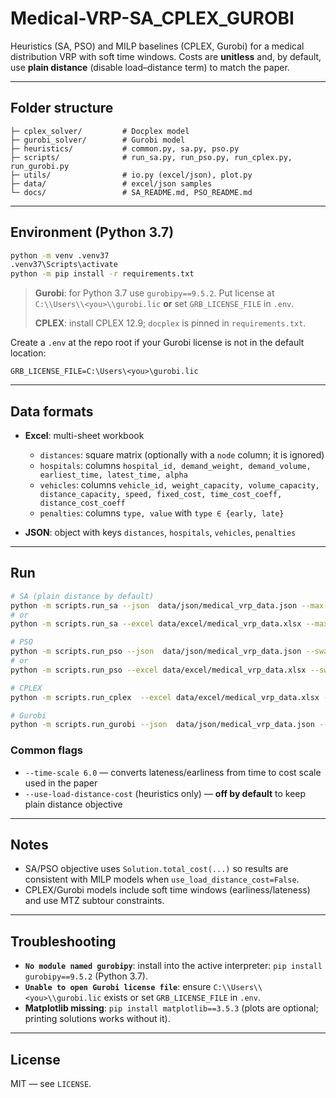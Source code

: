 # Medical-VRP-SA\_CPLEX\_GUROBI

Heuristics (SA, PSO) and MILP baselines (CPLEX, Gurobi) for a medical distribution VRP with soft time windows. Costs are **unitless** and, by default, use **plain distance** (disable load–distance term) to match the paper.

---

## Folder structure

```
├─ cplex_solver/         # Docplex model
├─ gurobi_solver/        # Gurobi model
├─ heuristics/           # common.py, sa.py, pso.py
├─ scripts/              # run_sa.py, run_pso.py, run_cplex.py, run_gurobi.py
├─ utils/                # io.py (excel/json), plot.py
├─ data/                 # excel/json samples
└─ docs/                 # SA_README.md, PSO_README.md
```

---

## Environment (Python 3.7)

```bash
python -m venv .venv37
.venv37\Scripts\activate
python -m pip install -r requirements.txt
```

> **Gurobi**: for Python 3.7 use `gurobipy==9.5.2`. Put license at `C:\\Users\\<you>\\gurobi.lic` **or** set `GRB_LICENSE_FILE` in `.env`.
>
> **CPLEX**: install CPLEX 12.9; `docplex` is pinned in `requirements.txt`.

Create a `.env` at the repo root if your Gurobi license is not in the default location:

```
GRB_LICENSE_FILE=C:\Users\<you>\gurobi.lic
```

---

## Data formats

* **Excel**: multi-sheet workbook

  * `distances`: square matrix (optionally with a `node` column; it is ignored)
  * `hospitals`: columns `hospital_id, demand_weight, demand_volume, earliest_time, latest_time, alpha`
  * `vehicles`:  columns `vehicle_id, weight_capacity, volume_capacity, distance_capacity, speed, fixed_cost, time_cost_coeff, distance_cost_coeff`
  * `penalties`: columns `type, value` with `type ∈ {early, late}`
* **JSON**: object with keys `distances`, `hospitals`, `vehicles`, `penalties`

---

## Run

```bash
# SA (plain distance by default)
python -m scripts.run_sa --json  data/json/medical_vrp_data.json --max-iters 1000
# or
python -m scripts.run_sa --excel data/excel/medical_vrp_data.xlsx --max-iters 1500

# PSO
python -m scripts.run_pso --json  data/json/medical_vrp_data.json --swarm-size 40 --max-iters 600
# or
python -m scripts.run_pso --excel data/excel/medical_vrp_data.xlsx --swarm-size 30 --max-iters 500

# CPLEX
python -m scripts.run_cplex  --excel data/excel/medical_vrp_data.xlsx --time-limit 300

# Gurobi
python -m scripts.run_gurobi --json  data/json/medical_vrp_data.json --time-limit 300
```

### Common flags

* `--time-scale 6.0` — converts lateness/earliness from time to cost scale used in the paper
* `--use-load-distance-cost` (heuristics only) — **off by default** to keep plain distance objective

---

## Notes

* SA/PSO objective uses `Solution.total_cost(...)` so results are consistent with MILP models when `use_load_distance_cost=False`.
* CPLEX/Gurobi models include soft time windows (earliness/lateness) and use MTZ subtour constraints.

---

## Troubleshooting

* **`No module named gurobipy`**: install into the active interpreter: `pip install gurobipy==9.5.2` (Python 3.7).
* **`Unable to open Gurobi license file`**: ensure `C:\\Users\\<you>\\gurobi.lic` exists or set `GRB_LICENSE_FILE` in `.env`.
* **Matplotlib missing**: `pip install matplotlib==3.5.3` (plots are optional; printing solutions works without it).

---

## License

MIT — see `LICENSE`.
